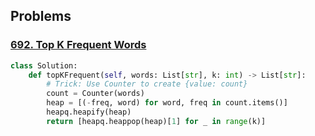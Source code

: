

## Problems

### [692. Top K Frequent Words](https://leetcode.com/problems/top-k-frequent-words/)

```python
class Solution:
    def topKFrequent(self, words: List[str], k: int) -> List[str]:
        # Trick: Use Counter to create {value: count}
        count = Counter(words)
        heap = [(-freq, word) for word, freq in count.items()]
        heapq.heapify(heap)
        return [heapq.heappop(heap)[1] for _ in range(k)]
```